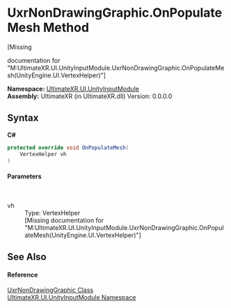 # UxrNonDrawingGraphic.OnPopulateMesh Method 
 

\[Missing <summary> documentation for "M:UltimateXR.UI.UnityInputModule.UxrNonDrawingGraphic.OnPopulateMesh(UnityEngine.UI.VertexHelper)"\]

**Namespace:**&nbsp;<a href="N_UltimateXR_UI_UnityInputModule">UltimateXR.UI.UnityInputModule</a><br />**Assembly:**&nbsp;UltimateXR (in UltimateXR.dll) Version: 0.0.0.0

## Syntax

**C#**<br />
``` C#
protected override void OnPopulateMesh(
	VertexHelper vh
)
```


#### Parameters
&nbsp;<dl><dt>vh</dt><dd>Type: VertexHelper<br />\[Missing <param name="vh"/> documentation for "M:UltimateXR.UI.UnityInputModule.UxrNonDrawingGraphic.OnPopulateMesh(UnityEngine.UI.VertexHelper)"\]</dd></dl>

## See Also


#### Reference
<a href="T_UltimateXR_UI_UnityInputModule_UxrNonDrawingGraphic">UxrNonDrawingGraphic Class</a><br /><a href="N_UltimateXR_UI_UnityInputModule">UltimateXR.UI.UnityInputModule Namespace</a><br />